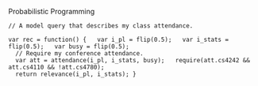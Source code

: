 Probabilistic Programming

	// A model query that describes my class attendance.

	var rec = function() {   var i_pl = flip(0.5);   var i_stats = flip(0.5);   var busy = flip(0.5);
	  // Require my conference attendance.
	  var att = attendance(i_pl, i_stats, busy);   require(att.cs4242 && att.cs4110 && !att.cs4780);
	  return relevance(i_pl, i_stats); }
